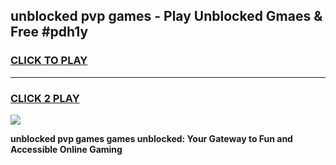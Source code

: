 
## unblocked pvp games - Play Unblocked Gmaes & Free #pdh1y
<h3>
<a href="https://premium.freeplayer.one?title=unblocked_pvp_games&ref=01M">CLICK TO PLAY</a></h3>
<hr>

<h3>
<a href="https://premium.freeplayer.one?title=unblocked_pvp_games&ref=01M">CLICK 2 PLAY</a>
  
</h3>

<a href="https://premium.freeplayer.one?title=unblocked_pvp_games&ref=01M"><img src="https://clearcache.store/games.png"></a>


**unblocked pvp games games unblocked: Your Gateway to Fun and Accessible Online Gaming**

